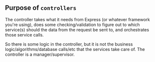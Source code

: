 ## Purpose of `controllers`
The controller takes what it needs from Express (or whatever framework you're using), does some checking/validation to figure out to which service(s) should the data from the request be sent to, and orchestrates those service calls.

So there is some logic in the controller, but it is not the business logic/algorithms/database calls/etc that the services take care of. The controller is a manager/supervisor.
